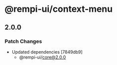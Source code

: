 # @rempi-ui/context-menu

## 2.0.0

### Patch Changes

- Updated dependencies [7849db9]
  - @rempi-ui/core@2.0.0
